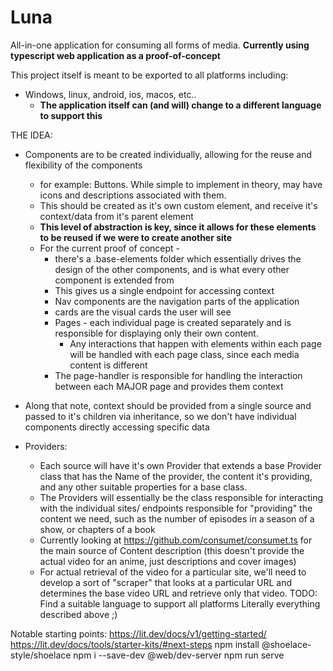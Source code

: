 # Luna
All-in-one application for consuming all forms of media.
**Currently using typescript web application as a proof-of-concept**

This project itself is meant to be exported to all platforms including: 
* Windows, linux, android, ios, macos, etc..
    * **The application itself can (and will) change to a different language to support this**


THE IDEA:
* Components are to be created individually, allowing for the reuse and flexibility of the components
    * for example: Buttons. While simple to implement in theory, may have icons and descriptions associated with them. 
    * This should be created as it's own custom element, and receive it's context/data from it's parent element
    * **This level of abstraction is key, since it allows for these elements to be reused if we were to create another site**
    * For the current proof of concept - 
        * there's a .base-elements folder which essentially drives the design of the other components, and is what every other component is extended from
        * This gives us a single endpoint for accessing context
        * Nav components are the navigation parts of the application
        * cards are the visual cards the user will see
        * Pages - each individual page is created separately and is responsible for displaying only their own content. 
            * Any interactions that happen with elements within each page will be handled with each page class, since each media content is different
        * The page-handler is responsible for handling the interaction between each MAJOR page and provides them context 
* Along that note, context should be provided from a single source and passed to it's children via inheritance, so we don't have individual components directly accessing specific data

* Providers:
    * Each source will have it's own Provider that extends a base Provider class that has the Name of the provider, the content it's providing, and any other suitable properties for a base class. 
    * The Providers will essentially be the class responsible for interacting with the individual sites/ endpoints responsible for "providing" the content we need, such as the number of episodes in a season of a show, or chapters of a book
    * Currently looking at https://github.com/consumet/consumet.ts for the main source of Content description (this doesn't provide the actual video for an anime, just descriptions and cover images)
    * For actual retrieval of the video for a particular site, we'll need to develop a sort of "scraper" that looks at a particular URL and determines the base video URL and retrieve only that video.
TODO:
Find a suitable language to support all platforms
Literally everything described above ;)

Notable starting points:
https://lit.dev/docs/v1/getting-started/
https://lit.dev/docs/tools/starter-kits/#next-steps
npm install @shoelace-style/shoelace
npm i --save-dev @web/dev-server
npm run serve